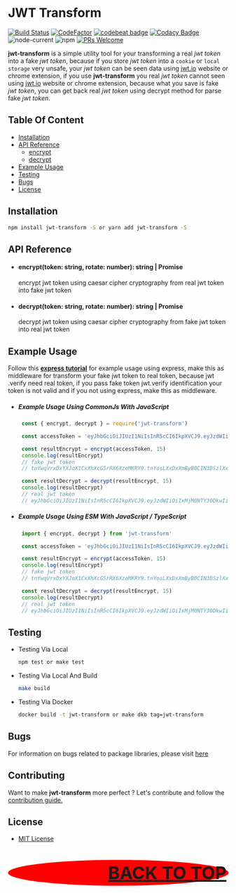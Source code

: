 # JWT Transform

[![Build Status](https://scrutinizer-ci.com/g/restuwahyu13/jwt-transform/badges/build.png?b=main)](https://scrutinizer-ci.com/g/restuwahyu13/jwt-transform/build-status/main) [![CodeFactor](https://www.codefactor.io/repository/github/restuwahyu13/jwt-transform/badge)](https://www.codefactor.io/repository/github/restuwahyu13/jwt-transform) [![codebeat badge](https://codebeat.co/badges/56d95df5-235b-4988-8a4e-b1b5aad6d796)](https://codebeat.co/projects/github-com-restuwahyu13-jwt-transform-main) [![Codacy Badge](https://app.codacy.com/project/badge/Grade/b55a9532f9f84ebd94b37b52c32d7472)](https://www.codacy.com/gh/restuwahyu13/jwt-transform/dashboard?utm_source=github.com&amp;utm_medium=referral&amp;utm_content=restuwahyu13/jwt-transform&amp;utm_campaign=Badge_Grade) ![node-current](https://img.shields.io/node/v/jwt-transform?style=flat-square) ![npm](https://img.shields.io/npm/dm/jwt-transform) [![PRs Welcome](https://img.shields.io/badge/PRs-welcome-brightgreen.svg?style=flat-square)](https://github.com/restuwahyu13/jwt-transform/blob/main/CONTRIBUTING.md)

**jwt-transform** is a simple utility tool for your transforming a real *jwt token* into a fake *jwt token*, because if you store *jwt token* into a `cookie` or `local storage` very unsafe, your *jwt token* can be seen data using [jwt.io](https://jwt.io) website or chrome extension, if you use **jwt-transform** you real *jwt token* cannot seen using  [jwt.io](https://jwt.io) website or chrome extension, because what you save is fake *jwt token*, you can get back real *jwt token* using decrypt method for parse fake *jwt token*.

## Table Of Content

- [Installation](#installation)
- [API Reference](#api-reference)
   + [encrypt](#encrypttext-string-rotate-number-string--promise)
   + [decrypt](#decrypttext-string-rotate-number-string--promise)
- [Example Usage](#example-usage)
- [Testing](#testing)
- [Bugs](#bugs)
- [License](#license)

## Installation

```bash
npm install jwt-transform -S or yarn add jwt-transform -S
```

## API Reference

- #### encrypt(token: string, rotate: number): string | Promise

  encrypt jwt token using caesar cipher cryptography from real jwt token into fake jwt token

- #### decrypt(token: string, rotate: number): string | Promise

  decrypt jwt token using caesar cipher cryptography from fake jwt token into real jwt token

## Example Usage

Follow this **[express tutorial](https://github.com/restuwahyu13/express-rest-api-clean-architecture)** for example usage using express, make this as middleware for transform your fake jwt token to real token, because jwt .verify need real token, if you pass fake token jwt.verify identification your token is not valid and if you not using express, make this as middleware.

- ##### Example Usage Using CommonJs With JavaScript

  ```javascript
   const { encrypt, decrypt } = require('jwt-transform')

   const accessToken = 'eyJhbGciOiJIUzI1NiIsInR5cCI6IkpXVCJ9.eyJzdWIiOiIxMjM0NTY3ODkwIiwibmFtZSI6IkpvaG4gRG9lIiwiaWF0IjoxNTE2MjM5MDIyfQ.SflKxwRJSMeKKF2QT4fwpMeJf36POk6yJV_adQssw5c'

   const resultEncrypt = encrypt(accessToken, 15)
   console.log(resultEncrypt)
   // fake jwt token
   // tnYwqVrxDxYXJoX1CxXhXcG5rRX6XzeMKRY9.tnYosLXxDxXmByB0CIN3DSzlXxlxqbUiOHX6XzekpV4vGV9aXxlxpLU0XydmCIT2ByB5BSXnuF.HuaZmlGYHBtZZU2FI4uleBtYu36EDz6nYK_psFhhl5r

   const resultDecrypt = decrypt(resultEncrypt, 15)
   console.log(resultDecrypt)
   // real jwt token
   // eyJhbGciOiJIUzI1NiIsInR5cCI6IkpXVCJ9.eyJzdWIiOiIxMjM0NTY3ODkwIiwibmFtZSI6IkpvaG4gRG9lIiwiaWF0IjoxNTE2MjM5MDIyfQ.SflKxwRJSMeKKF2QT4fwpMeJf36POk6yJV_adQssw5c
  ```

- ##### Example Usage Using ESM With JavaScript / TypeScript

  ```javascript
   import { encrypt, decrypt } from 'jwt-transform'

   const accessToken = 'eyJhbGciOiJIUzI1NiIsInR5cCI6IkpXVCJ9.eyJzdWIiOiIxMjM0NTY3ODkwIiwibmFtZSI6IkpvaG4gRG9lIiwiaWF0IjoxNTE2MjM5MDIyfQ.SflKxwRJSMeKKF2QT4fwpMeJf36POk6yJV_adQssw5c'

   const resultEncrypt = encrypt(accessToken, 15)
   console.log(resultEncrypt)
   // fake jwt token
   // tnYwqVrxDxYXJoX1CxXhXcG5rRX6XzeMKRY9.tnYosLXxDxXmByB0CIN3DSzlXxlxqbUiOHX6XzekpV4vGV9aXxlxpLU0XydmCIT2ByB5BSXnuF.HuaZmlGYHBtZZU2FI4uleBtYu36EDz6nYK_psFhhl5r

   const resultDecrypt = decrypt(resultEncrypt, 15)
   console.log(resultDecrypt)
   // real jwt token
   // eyJhbGciOiJIUzI1NiIsInR5cCI6IkpXVCJ9.eyJzdWIiOiIxMjM0NTY3ODkwIiwibmFtZSI6IkpvaG4gRG9lIiwiaWF0IjoxNTE2MjM5MDIyfQ.SflKxwRJSMeKKF2QT4fwpMeJf36POk6yJV_adQssw5c
  ```

## Testing

- Testing Via Local

  ```sh
  npm test or make test
  ```

- Testing Via Local And Build

  ```sh
  make build
  ```

- Testing Via Docker

  ```sh
  docker build -t jwt-transform or make dkb tag=jwt-transform
  ```

## Bugs

For information on bugs related to package libraries, please visit [here](https://github.com/restuwahyu13/jwt-transform/issues)

## Contributing

Want to make **jwt-transform** more perfect ? Let's contribute and follow the [contribution guide.](https://github.com/restuwahyu13/jwt-transform/blob/main/CONTRIBUTING.md)

## License

- [MIT License](https://github.com/restuwahyu13/jwt-transform/blob/main/LICENSE.md)

<p align="right" style="padding: 5px; border-radius: 100%; background-color: red; font-size: 2.5rem;">
  <b><a href="#jwt-transform">BACK TO TOP</a></b>
</p>
